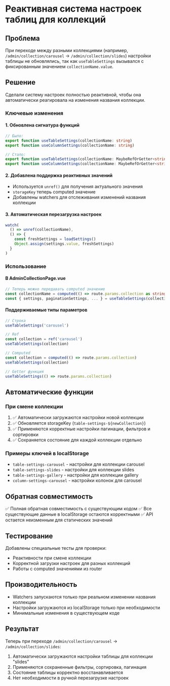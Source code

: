 # Реактивная система настроек таблиц для коллекций

## Проблема

При переходе между разными коллекциями (например, `/admin/collection/carousel` → `/admin/collection/slides`) настройки таблицы не обновлялись, так как `useTableSettings` вызывался с фиксированным значением `collectionName.value`.

## Решение

Сделали систему настроек полностью реактивной, чтобы она автоматически реагировала на изменения названия коллекции.

### Ключевые изменения

#### 1. Обновлена сигнатура функций

```typescript
// Было:
export function useTableSettings(collectionName: string)
export function useColumnSettings(collectionName: string)

// Стало:
export function useTableSettings(collectionName: MaybeRefOrGetter<string>)
export function useColumnSettings(collectionName: MaybeRefOrGetter<string>)
```

#### 2. Добавлена поддержка реактивных значений

- Используется `unref()` для получения актуального значения
- `storageKey` теперь computed значение
- Добавлены watchers для отслеживания изменений названия коллекции

#### 3. Автоматическая перезагрузка настроек

```typescript
watch(
  () => unref(collectionName),
  () => {
    const freshSettings = loadSettings()
    Object.assign(settings.value, freshSettings)
  }
)
```

### Использование

#### В AdminCollectionPage.vue

```typescript
// Теперь можно передавать computed значение
const collectionName = computed(() => route.params.collection as string)
const { settings, paginationSettings, ... } = useTableSettings(collectionName)
```

#### Поддерживаемые типы параметров

```typescript
// Строка
useTableSettings('carousel')

// Ref
const collection = ref('carousel')
useTableSettings(collection)

// Computed
const collection = computed(() => route.params.collection)
useTableSettings(collection)

// Getter функция
useTableSettings(() => route.params.collection)
```

## Автоматические функции

### При смене коллекции

1. ✅ Автоматически загружаются настройки новой коллекции
2. ✅ Обновляется storageKey (`table-settings-${newCollection}`)
3. ✅ Применяются корректные настройки пагинации, фильтров и сортировки
4. ✅ Сохраняется состояние для каждой коллекции отдельно

### Примеры ключей в localStorage

- `table-settings-carousel` - настройки для коллекции carousel
- `table-settings-slides` - настройки для коллекции slides
- `table-settings-gallery` - настройки для коллекции gallery
- `column-settings-carousel` - настройки колонок для carousel

## Обратная совместимость

✅ Полная обратная совместимость с существующим кодом
✅ Все существующие данные в localStorage остаются корректными
✅ API остается неизменным для статических значений

## Тестирование

Добавлены специальные тесты для проверки:

- Реактивности при смене коллекции
- Корректной загрузки настроек для разных коллекций
- Работы с computed значениями из router

## Производительность

- Watchers запускаются только при реальном изменении названия коллекции
- Настройки загружаются из localStorage только при необходимости
- Минимальные изменения в существующем коде

## Результат

Теперь при переходе `/admin/collection/carousel` → `/admin/collection/slides`:

1. Автоматически загружаются настройки таблицы для коллекции "slides"
2. Применяются сохраненные фильтры, сортировка, пагинация
3. Состояние таблицы корректно восстанавливается
4. Нет необходимости в ручной перезагрузке настроек
